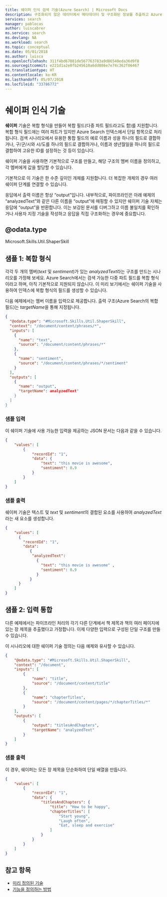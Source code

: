 ```yaml
---
title: 쉐이퍼 인식 검색 기술(Azure Search) | Microsoft Docs
description: 구조화되지 않은 데이터에서 메타데이터 및 구조화된 정보를 추출하고 Azure Search 보강 파이프라인에서 복합 형식으로 구성합니다.
services: search
manager: pablocas
author: luiscabrer
ms.service: search
ms.devlang: NA
ms.workload: search
ms.topic: conceptual
ms.date: 05/01/2018
ms.author: luisca
ms.openlocfilehash: 311f4bd67081de567763783a9d86540eda36d9f8
ms.sourcegitcommit: e221d1a2e0fb245610a6dd886e7e74c362f06467
ms.translationtype: HT
ms.contentlocale: ko-KR
ms.lasthandoff: 05/07/2018
ms.locfileid: "33786772"
---
```

#   <a name="shaper-cognitive-skill"></a>쉐이퍼 인식 기술

**쉐이퍼** 기술은 복합 형식을 만들어 복합 필드(다중 파트 필드라고도 함)를 지원합니다. 복합 형식 필드에는 여러 파트가 있지만 Azure Search 인덱스에서 단일 항목으로 처리됩니다. 검색 시나리오에서 유용한 통합 필드의 예로 이름과 성을 하나의 필드로 결합하거나, 구/군/시와 시/도를 하나의 필드로 결합하거나, 이름과 생년월일을 하나의 필드로 결합하여 고유한 ID를 설정하는 것 등이 있습니다.

쉐이퍼 기술을 사용하면 기본적으로 구조를 만들고, 해당 구조의 멤버 이름을 정의하고, 각 멤버에게 값을 할당할 수 있습니다.

기본적으로 이 기술은 한 수준 깊이인 개체를 지원합니다. 더 복잡한 개체의 경우 여러 쉐이퍼 단계를 연결할 수 있습니다.

응답에서 출력 이름은 항상 “output”입니다. 내부적으로, 파이프라인은 아래 예제의 “analyzedText”와 같은 다른 이름을 “output”에 매핑할 수 있지만 쉐이퍼 기술 자체는 응답에 “output”을 반환합니다. 이는 보강된 문서를 디버그하고 이름 불일치를 확인하거나 사용자 지정 기술을 작성하고 응답을 직접 구조화하는 경우에 중요합니다.


## <a name="odatatype"></a>@odata.type  
Microsoft.Skills.Util.ShaperSkill

## <a name="sample-1-complex-types"></a>샘플 1: 복합 형식

각각 두 개의 멤버(*text* 및 *sentiment*)가 있는 *analyzedText*라는 구조를 만드는 시나리오를 가정해 보세요. Azure Search에서는 검색 가능한 다중 파트 필드를 복합 형식이라고 하며, 아직 기본적으로 지원되지 않습니다. 이 미리 보기에서는 쉐이퍼 기술을 사용하여 인덱스에 복합 형식의 필드를 생성할 수 있습니다. 

다음 예제에서는 멤버 이름을 입력으로 제공합니다. 출력 구조(Azure Search의 복합 필드)는 *targetName*을 통해 지정됩니다. 


```json
{
  "@odata.type": "#Microsoft.Skills.Util.ShaperSkill",
  "context": "/document/content/phrases/*",
  "inputs": [
    {
      "name": "text",
      "source": "/document/content/phrases/*"
    },
    {
      "name": "sentiment",
      "source": "/document/content/phrases/*/sentiment"
    }
  ],
  "outputs": [
    {
      "name": "output",
      "targetName": analyzedText"
    }
  ]
}
```

### <a name="sample-input"></a>샘플 입력
이 쉐이퍼 기술에 사용 가능한 입력을 제공하는 JSON 문서는 다음과 같을 수 있습니다.

```json
{
    "values": [
        {
            "recordId": "1",
            "data": {
                "text": "this movie is awesome",
                "sentiment": 0.9
            }
        }
    ]
}
```


### <a name="sample-output"></a>샘플 출력
쉐이퍼 기술은 텍스트 및 *text* 및 *sentiment*의 결합된 요소를 사용하여 *analyzedText*라는 새 요소를 생성합니다. 

```json
{
    "values": [
      {
        "recordId": "1",
        "data":
           {
            "analyzedText": 
              {
                "text": "this movie is awesome" ,
                "sentiment": 0.9
              }
           }
      }
    ]
}
```

## <a name="sample-2-input-consolidation"></a>샘플 2: 입력 통합

다른 예제에서는 파이프라인 처리의 각기 다른 단계에서 책 제목과 책의 여러 페이지에 있는 장 제목을 추출했다고 가정합니다. 이제 다양한 입력으로 구성된 단일 구조를 만들 수 있습니다.

이 시나리오에 대한 쉐이퍼 기술 정의는 다음 예제와 유사할 수 있습니다.

```json
{
    "@odata.type": "#Microsoft.Skills.Util.ShaperSkill",
    "context": "/document",
    "inputs": [
        {
            "name": "title",
            "source": "/document/content/title"
        },
        {
            "name": "chapterTitles",
            "source": "/document/content/pages/*/chapterTitles/*"
        }
    ],
    "outputs": [
        {
            "output": "titlesAndChapters",
            "targetName": "analyzedText"
        }
    ]
}
```

### <a name="sample-output"></a>샘플 출력
이 경우, 쉐이퍼는 모든 장 제목을 단순화하여 단일 배열을 만듭니다. 

```json
{
    "values": [
        {
            "recordId": "1",
            "data": {
                "titlesAndChapters": {
                    "title": "How to be happy",
                    "chapterTitles": [
                        "Start young",
                        "Laugh often",
                        "Eat, sleep and exercise"
                    ]
                }
            }
        }
    ]
}
```

## <a name="see-also"></a>참고 항목

+ [미리 정의된 기술](cognitive-search-predefined-skills.md)
+ [기능을 정의하는 방법](cognitive-search-defining-skillset.md)

